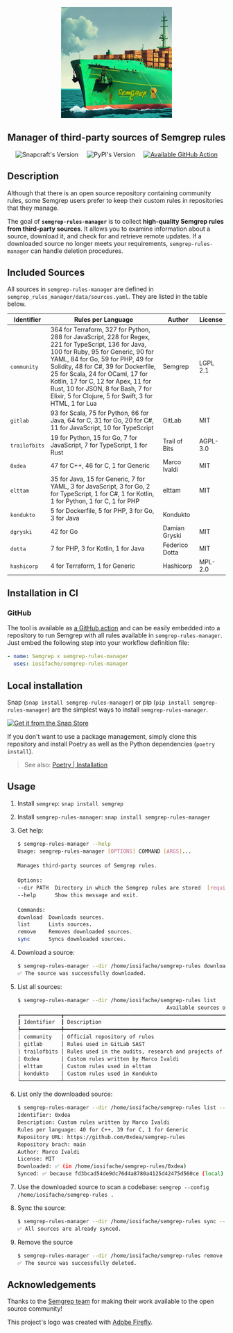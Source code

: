<p align="center">
    <img src="logo.png" height="256" alt="semgrep-rules-manager logo"/>
</p>
<h2 align="center">Manager of third-party sources of Semgrep rules</h2>
<p align="center" float="left">
    <img src="https://snapcraft.io/semgrep-rules-manager/badge.svg" height="17" alt="Snapcraft's Version"/>
    &nbsp; &nbsp;
    <img src="https://img.shields.io/pypi/v/semgrep-rules-manager?label=PyPi&color=1c8223" height="17" alt="PyPI's Version">
    &nbsp; &nbsp;
    <a href="https://github.com/marketplace/actions/semgrep-x-semgrep-rules-manager">
        <img src="https://img.shields.io/badge/Github_Action-available-1c8223" height="17" alt="Available GitHub Action">
    </a>
</p>

## Description

Although that there is an open source repository containing community rules, some Semgrep users prefer to keep their custom rules in repositories that they manage.

The goal of **`semgrep-rules-manager`** is to collect **high-quality Semgrep rules from third-party sources**. It allows you to examine information about a source, download it, and check for and retrieve remote updates. If a downloaded source no longer meets your requirements, `semgrep-rules-manager` can handle deletion procedures.

## Included Sources

All sources in `semgrep-rules-manager` are defined in `semgrep_rules_manager/data/sources.yaml`. They are listed in the table below.

| Identifier    | Rules per Language                                                                                                                                                                                                                                                                                                                                                                               | Author         | License   |
|---------------|--------------------------------------------------------------------------------------------------------------------------------------------------------------------------------------------------------------------------------------------------------------------------------------------------------------------------------------------------------------------------------------------------|----------------|-----------|
| `community`   | 364 for Terraform, 327 for Python, 288 for JavaScript, 228 for Regex, 221 for TypeScript, 136 for Java, 100 for Ruby, 95 for Generic, 90 for YAML, 84 for Go, 59 for PHP, 49 for Solidity, 48 for C#, 39 for Dockerfile, 25 for Scala, 24 for OCaml, 17 for Kotlin, 17 for C, 12 for Apex, 11 for Rust, 10 for JSON, 8 for Bash, 7 for Elixir, 5 for Clojure, 5 for Swift, 3 for HTML, 1 for Lua | Semgrep        | LGPL 2.1  |
| `gitlab`      | 93 for Scala, 75 for Python, 66 for Java, 64 for C, 31 for Go, 20 for C#, 11 for JavaScript, 10 for TypeScript                                                                                                                                                                                                                                                                                   | GitLab         | MIT       |
| `trailofbits` | 19 for Python, 15 for Go, 7 for JavaScript, 7 for TypeScript, 1 for Rust                                                                                                                                                                                                                                                                                                                         | Trail of Bits  | AGPL-3.0  |
| `0xdea`       | 47 for C++, 46 for C, 1 for Generic                                                                                                                                                                                                                                                                                                                                                              | Marco Ivaldi   | MIT       |
| `elttam`      | 35 for Java, 15 for Generic, 7 for YAML, 3 for JavaScript, 3 for Go, 2 for TypeScript, 1 for C#, 1 for Kotlin, 1 for Python, 1 for C, 1 for PHP                                                                                                                                                                                                                                                  | elttam         | MIT       |
| `kondukto`    | 5 for Dockerfile, 5 for PHP, 3 for Go, 3 for Java                                                                                                                                                                                                                                                                                                                                                | Kondukto       |           |
| `dgryski`     | 42 for Go                                                                                                                                                                                                                                                                                                                                                                                        | Damian Gryski  | MIT       |
| `dotta`       | 7 for PHP, 3 for Kotlin, 1 for Java                                                                                                                                                                                                                                                                                                                                                              | Federico Dotta | MIT       |
| `hashicorp`   | 4 for Terraform, 1 for Generic                                                                                                                                                                                                                                                                                                                                                                   | Hashicorp      | MPL-2.0   |

## Installation in CI

### GitHub

The tool is available as [a GitHub action](https://github.com/marketplace/actions/semgrep-x-semgrep-rules-manager) and can be easily embedded into a repository to run Semgrep with all rules available in `semgrep-rules-manager`. Just embed the following step into your workflow definition file: 

```yaml
- name: Semgrep x semgrep-rules-manager
  uses: iosifache/semgrep-rules-manager
```

## Local installation

Snap (`snap install semgrep-rules-manager`) or pip (`pip install semgrep-rules-manager`) are the simplest ways to install `semgrep-rules-manager`.

[![Get it from the Snap Store](https://snapcraft.io/static/images/badges/en/snap-store-black.svg)](https://snapcraft.io/semgrep-rules-manager)

If you don't want to use a package management, simply clone this repository and install Poetry as well as the Python dependencies (`poetry install`).

> See also: [Poetry | Installation](https://python-poetry.org/docs/#installation)

## Usage

1. Install `semgrep`: `snap install semgrep`
2. Install `semgrep-rules-manager`: `snap install semgrep-rules-manager`
3. Get help:

    ```bash
    $ semgrep-rules-manager --help
    Usage: semgrep-rules-manager [OPTIONS] COMMAND [ARGS]...

    Manages third-party sources of Semgrep rules.

    Options:
    --dir PATH  Directory in which the Semgrep rules are stored  [required]
    --help      Show this message and exit.

    Commands:
    download  Downloads sources.
    list      Lists sources.
    remove    Removes downloaded sources.
    sync      Syncs downloaded sources.
    ```

4. Download a source:

    ```bash
    $ semgrep-rules-manager --dir /home/iosifache/semgrep-rules download --source 0xdea
    ✅ The source was successfully downloaded.
    ```

5. List all sources:

    ```bash
    $ semgrep-rules-manager --dir /home/iosifache/semgrep-rules list     
                                                    Available sources of Semgrep rules                                                 
    ┏━━━━━━━━━━━━━┳━━━━━━━━━━━━━━━━━━━━━━━━━━━━━━━━━━━━━━━━━━━━━━━━━━━━━━━━━━━━━━━━━━┳━━━━━━━━━━━━━━━┳━━━━━━━━━━━━┳━━━━━━━━━━━━━━━━━━━━┓
    ┃ Identifier  ┃ Description                                                      ┃ Author        ┃ Downloaded ┃ Synced with remote ┃
    ┡━━━━━━━━━━━━━╇━━━━━━━━━━━━━━━━━━━━━━━━━━━━━━━━━━━━━━━━━━━━━━━━━━━━━━━━━━━━━━━━━━╇━━━━━━━━━━━━━━━╇━━━━━━━━━━━━╇━━━━━━━━━━━━━━━━━━━━┩
    │ community   │ Official repository of rules                                     │ Semgrep       │ ❌         │ ❌                 │
    │ gitlab      │ Rules used in GitLab SAST                                        │ GitLab        │ ❌         │ ❌                 │
    │ trailofbits │ Rules used in the audits, research and projects of Trail of Bits │ Trail of Bits │ ❌         │ ❌                 │
    │ 0xdea       │ Custom rules written by Marco Ivaldi                             │ Marco Ivaldi  │ ✅         │ ✅                 │
    │ elttam      │ Custom rules used in elttam                                      │ elttam        │ ❌         │ ❌                 │
    │ kondukto    │ Custom rules used in Kondukto                                    │ Kondukto      │ ❌         │ ❌                 │
    └─────────────┴──────────────────────────────────────────────────────────────────┴───────────────┴────────────┴────────────────────┘
    ```

6. List only the downloaded source:

    ```bash
    $ semgrep-rules-manager --dir /home/iosifache/semgrep-rules list --source 0xdea
    Identifier: 0xdea
    Description: Custom rules written by Marco Ivaldi
    Rules per language: 40 for C++, 39 for C, 1 for Generic
    Repository URL: https://github.com/0xdea/semgrep-rules
    Repository brach: main
    Author: Marco Ivaldi
    License: MIT
    Downloaded: ✅ (in /home/iosifache/semgrep-rules/0xdea)
    Synced: ✅ because fd3bcad54de9dc76d4a8780a4125d42475d560ce (local) == fd3bcad54de9dc76d4a8780a4125d42475d560ce (remote)
    ```

7. Use the downloaded source to scan a codebase: `semgrep --config /home/iosifache/semgrep-rules .`
8. Sync the source:

    ```bash
    $ semgrep-rules-manager --dir /home/iosifache/semgrep-rules sync --source 0xdea
    ✅ All sources are already synced.
    ```
9. Remove the source

    ```bash
    $ semgrep-rules-manager --dir /home/iosifache/semgrep-rules remove --source 0xdea
    ✅ The source was successfully deleted.
    ```

## Acknowledgements

Thanks to the [Semgrep team](https://semgrep.dev) for making their work available to the open source community!

This project's logo was created with [Adobe Firefly](https://firefly.adobe.com).
